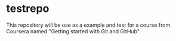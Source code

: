 # testrepo
This repository will be use as a example and test for a course from Coursera named "Getting started with Git and GitHub".
